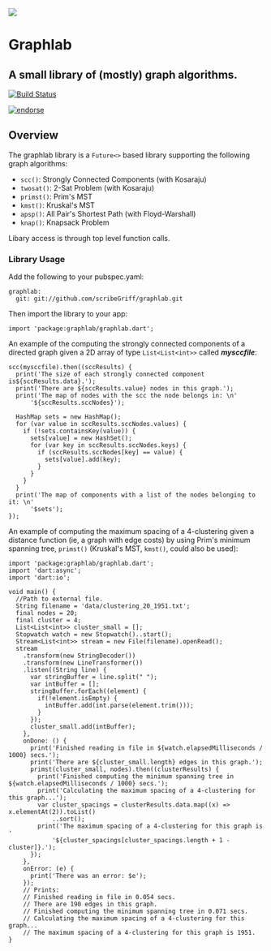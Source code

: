 ![](http://www.scribegriff.com/dartlang/github/graphlab/graphlab-logo.png)

# Graphlab #

## A small library of (mostly) graph algorithms. ##

[![Build Status](https://drone.io/github.com/scribeGriff/graphlab/status.png)](https://drone.io/github.com/scribeGriff/graphlab/latest)

[![endorse](https://api.coderwall.com/scribegriff/endorsecount.png)](https://coderwall.com/scribegriff)

## Overview ##
The graphlab library is a `Future<>` based library supporting the following graph algorithms:

- `scc()`: Strongly Connected Components (with Kosaraju)
- `twosat()`: 2-Sat Problem (with Kosaraju)
- `primst()`: Prim's MST
- `kmst()`: Kruskal's MST 
- `apsp()`: All Pair's Shortest Path (with Floyd-Warshall)
- `knap()`: Knapsack Problem 

Libary access is through top level function calls.

### Library Usage ##

Add the following to your pubspec.yaml:

    graphlab:
      git: git://github.com/scribeGriff/graphlab.git

Then import the library to your app:

    import 'package:graphlab/graphlab.dart';

An example of the computing the strongly connected components of a directed graph given a 2D array of type `List<List<int>>` called ***mysccfile***:

    scc(mysccfile).then((sccResults) {
      print('The size of each strongly connected component is${sccResults.data}.');
      print('There are ${sccResults.value} nodes in this graph.');
      print('The map of nodes with the scc the node belongs in: \n'
          '${sccResults.sccNodes}');

      HashMap sets = new HashMap();
      for (var value in sccResults.sccNodes.values) {
        if (!sets.containsKey(value)) {
          sets[value] = new HashSet();
          for (var key in sccResults.sccNodes.keys) {
            if (sccResults.sccNodes[key] == value) {
              sets[value].add(key);
            }
          }
        }
      }
      print('The map of components with a list of the nodes belonging to it: \n'
          '$sets');
    });

An example of computing the maximum spacing of a 4-clustering given a distance function (ie, a graph with edge costs) by using Prim's minimum spanning tree, `primst()` (Kruskal's MST, `kmst()`, could also be used):

    import 'package:graphlab/graphlab.dart';
    import 'dart:async';
    import 'dart:io';
    
    void main() {
      //Path to external file.
      String filename = 'data/clustering_20_1951.txt';
      final nodes = 20;
      final cluster = 4;
      List<List<int>> cluster_small = [];
      Stopwatch watch = new Stopwatch()..start();
      Stream<List<int>> stream = new File(filename).openRead();
      stream
        .transform(new StringDecoder())
        .transform(new LineTransformer())
        .listen((String line) {
          var stringBuffer = line.split(" ");
          var intBuffer = [];
          stringBuffer.forEach((element) {
            if(!element.isEmpty) {
              intBuffer.add(int.parse(element.trim()));
            }
          });
          cluster_small.add(intBuffer);
        },
        onDone: () {
          print('Finished reading in file in ${watch.elapsedMilliseconds / 1000} secs.');
          print('There are ${cluster_small.length} edges in this graph.');
          primst(cluster_small, nodes).then((clusterResults) {
            print('Finished computing the minimum spanning tree in ${watch.elapsedMilliseconds / 1000} secs.');
            print('Calculating the maximum spacing of a 4-clustering for this graph...');
            var cluster_spacings = clusterResults.data.map((x) => x.elementAt(2)).toList()
                ..sort();
            print('The maximum spacing of a 4-clustering for this graph is '
                '${cluster_spacings[cluster_spacings.length + 1 - cluster]}.');
          });
        },
        onError: (e) {
          print('There was an error: $e');
        });
        // Prints:
        // Finished reading in file in 0.054 secs.
        // There are 190 edges in this graph.
        // Finished computing the minimum spanning tree in 0.071 secs.
        // Calculating the maximum spacing of a 4-clustering for this graph...
        // The maximum spacing of a 4-clustering for this graph is 1951.
    }


